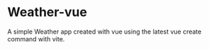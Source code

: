# Weather-vue

A simple Weather app created with vue using the latest vue create command with vite.
